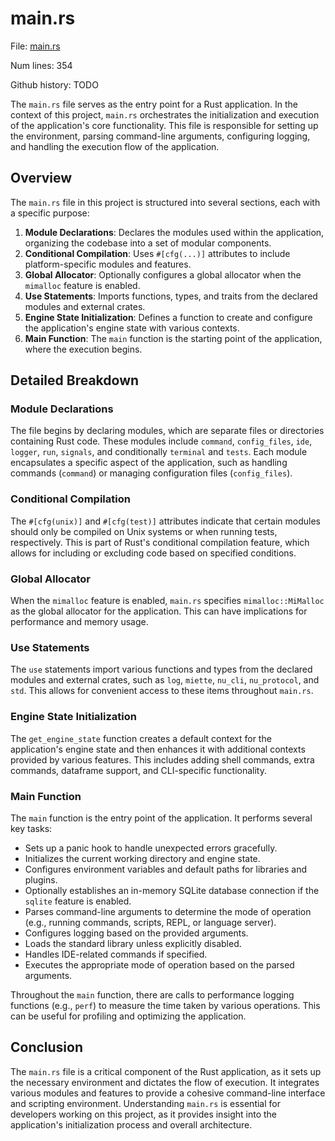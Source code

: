 # main.rs


File: [main.rs](/home/keenan/Dev/nushell/src/main.rs)

Num lines: 354

Github history: TODO




The `main.rs` file serves as the entry point for a Rust application. In the context of this project, `main.rs` orchestrates the initialization and execution of the application's core functionality. This file is responsible for setting up the environment, parsing command-line arguments, configuring logging, and handling the execution flow of the application.

## Overview

The `main.rs` file in this project is structured into several sections, each with a specific purpose:

1. **Module Declarations**: Declares the modules used within the application, organizing the codebase into a set of modular components.
2. **Conditional Compilation**: Uses `#[cfg(...)]` attributes to include platform-specific modules and features.
3. **Global Allocator**: Optionally configures a global allocator when the `mimalloc` feature is enabled.
4. **Use Statements**: Imports functions, types, and traits from the declared modules and external crates.
5. **Engine State Initialization**: Defines a function to create and configure the application's engine state with various contexts.
6. **Main Function**: The `main` function is the starting point of the application, where the execution begins.

## Detailed Breakdown

### Module Declarations

The file begins by declaring modules, which are separate files or directories containing Rust code. These modules include `command`, `config_files`, `ide`, `logger`, `run`, `signals`, and conditionally `terminal` and `tests`. Each module encapsulates a specific aspect of the application, such as handling commands (`command`) or managing configuration files (`config_files`).

### Conditional Compilation

The `#[cfg(unix)]` and `#[cfg(test)]` attributes indicate that certain modules should only be compiled on Unix systems or when running tests, respectively. This is part of Rust's conditional compilation feature, which allows for including or excluding code based on specified conditions.

### Global Allocator

When the `mimalloc` feature is enabled, `main.rs` specifies `mimalloc::MiMalloc` as the global allocator for the application. This can have implications for performance and memory usage.

### Use Statements

The `use` statements import various functions and types from the declared modules and external crates, such as `log`, `miette`, `nu_cli`, `nu_protocol`, and `std`. This allows for convenient access to these items throughout `main.rs`.

### Engine State Initialization

The `get_engine_state` function creates a default context for the application's engine state and then enhances it with additional contexts provided by various features. This includes adding shell commands, extra commands, dataframe support, and CLI-specific functionality.

### Main Function

The `main` function is the entry point of the application. It performs several key tasks:

- Sets up a panic hook to handle unexpected errors gracefully.
- Initializes the current working directory and engine state.
- Configures environment variables and default paths for libraries and plugins.
- Optionally establishes an in-memory SQLite database connection if the `sqlite` feature is enabled.
- Parses command-line arguments to determine the mode of operation (e.g., running commands, scripts, REPL, or language server).
- Configures logging based on the provided arguments.
- Loads the standard library unless explicitly disabled.
- Handles IDE-related commands if specified.
- Executes the appropriate mode of operation based on the parsed arguments.

Throughout the `main` function, there are calls to performance logging functions (e.g., `perf`) to measure the time taken by various operations. This can be useful for profiling and optimizing the application.

## Conclusion

The `main.rs` file is a critical component of the Rust application, as it sets up the necessary environment and dictates the flow of execution. It integrates various modules and features to provide a cohesive command-line interface and scripting environment. Understanding `main.rs` is essential for developers working on this project, as it provides insight into the application's initialization process and overall architecture.
